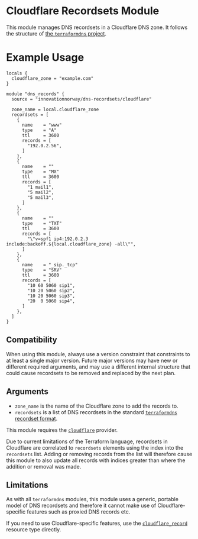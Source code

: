 # Cloudflare Recordsets Module

This module manages DNS recordsets in a Cloudflare DNS zone. It follows the structure of [the `terraformdns` project](https://terraformdns.github.io/).

# Example Usage

```hcl
locals {
  cloudflare_zone = "example.com"
}

module "dns_records" {
  source = "innovationnorway/dns-recordsets/cloudflare"

  zone_name = local.cloudflare_zone
  recordsets = [
    {
      name    = "www"
      type    = "A"
      ttl     = 3600
      records = [
        "192.0.2.56",
      ]
    },
    {
      name    = ""
      type    = "MX"
      ttl     = 3600
      records = [
        "1 mail1",
        "5 mail2",
        "5 mail3",
      ]
    },
    {
      name    = ""
      type    = "TXT"
      ttl     = 3600
      records = [
        "\"v=spf1 ip4:192.0.2.3 include:backoff.${local.cloudflare_zone} -all\"",
      ]
    },
    {
      name    = "_sip._tcp"
      type    = "SRV"
      ttl     = 3600
      records = [
        "10 60 5060 sip1",
        "10 20 5060 sip2",
        "10 20 5060 sip3",
        "20  0 5060 sip4",
      ]
    },
  ]
}
```

## Compatibility

When using this module, always use a version constraint that constraints to at
least a single major version. Future major versions may have new or different
required arguments, and may use a different internal structure that could
cause recordsets to be removed and replaced by the next plan.

## Arguments

- `zone_name` is the name of the Cloudflare zone to add the records to.
- `recordsets` is a list of DNS recordsets in the standard [`terraformdns`
  recordset format](https://terraformdns.github.io/about/).

This module requires the [`cloudflare`](https://www.terraform.io/docs/providers/cloudflare/index.html) provider.

Due to current limitations of the Terraform language, recordsets in Cloudflare
are correlated to `recordsets` elements using the index into the
`recordsets` list. Adding or removing records from the list will therefore
cause this module to also update all records with indices greater than where
the addition or removal was made.

## Limitations
As with all `terraformdns` modules, this module uses a generic, portable model of DNS recordsets and therefore it cannot make use of Cloudflare-specific features such as proxied DNS records etc.

If you need to use Cloudflare-specific features, use the [`cloudflare_record`](https://www.terraform.io/docs/providers/cloudflare/r/record.html) resource type directly.
